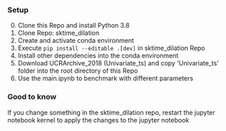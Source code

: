 ### Setup ###
0. Clone this Repo and install Python 3.8
1. Clone Repo: sktime_dilation
2. Create and activate conda environment
3. Execute <code>pip install --editable .[dev]</code> in sktime_dilation Repo
4. Install other dependencies into the conda environment
5. Download UCRArchive_2018 (Univariate_ts) and copy 'Univariate_ts' folder into the root directory of this Repo
6. Use the main.ipynb to benchmark with different parameters

### Good to know ###
If you change something in the sktime_dilation repo, restart the jupyter notebook kernel to apply the changes to the jupyter notebook
